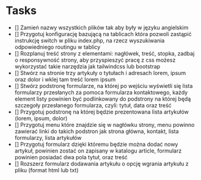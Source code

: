 # Tasks

- [] Zamień nazwy wszystkich plików tak aby były w języku angielskim
- [] Przygotuj konfigurację bazującą na tablicach która pozwoli zastąpić instrukcję switch w pliku index.php, na rzecz wyszukiwania odpowiedniego routingu w tablicy
- [] Rozplanuj treść strony z elementami: nagłówek, treść, stopka, zadbaj o responsywność strony, aby przyspieszyć pracę z css możesz wykorzystać takie narzędzia jak tailwindcss lub bootstrap
- [] Stwórz na stronie trzy artykuły o tytułach i adresach lorem, ipsum oraz dolor i wklej tam treść lorem ipsum
- [] Stwórz podstronę formularze, na której po wejściu wyświetli się lista formularzy przesłanych za pomoca formularza kontaktowego, każdy element listy powinien być podlinkowany do podstrony na której będą szczegoły przesłanego formularza, czyli: tytuł, data oraz treść
- [] Przygotuj podstronę na której będzie prezentowana lista artykułów (lorem, ipsum, dolor)
- [] Przygotuj menu które znajdzie się w nagłówku strony, menu powinno zawierać linki do takich podstron jak strona główna, kontakt, lista formularzy, lista artykułów
- [] Przygotuj formularz dzięki któremu będzie można dodać nowy artykuł, powinien zostać on zapisany w katalogu article, formularz powinien posiadać dwa pola tytuł, oraz treść
- [] Rozszerz formularz dodawania artykułu o opcję wgrania artykułu z pliku (format html lub txt)
